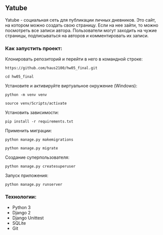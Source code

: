## Yatube

Yatube - социальная сеть для публикации личных дневников. Это сайт, на котором можно создать свою страницу. Если на нее зайти, то можно посмотреть все записи автора. Пользователи могут заходить на чужие страницы, подписываться на авторов и комментировать их записи.

### Как запустить проект:
Клонировать репозиторий и перейти в него в командной строке:

```
https://github.com/haus2100/hw05_final.git
```

```
cd hw05_final
```

Установите и активируйте виртуальное окружение (Windows):

```
python -m venv venv
```
```
source venv/Scripts/activate
```

Установить зависимости:

```
pip install -r requirements.txt
```

Применить миграции:

```
python manage.py makemigrations
```
```
python manage.py migrate
```

Создание суперпользователя:

```
python manage.py createsuperuser
```

Запуск приложения:

```
python manage.py runserver
```

### Технологии:
- Python 3
- Django 2
- Django Unittest
- SQLite
- Git
